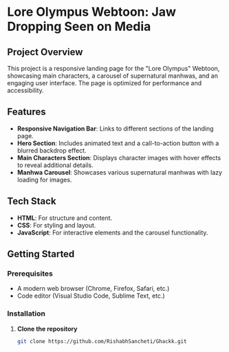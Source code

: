 # Lore Olympus Webtoon: Jaw Dropping Seen on Media

## Project Overview
This project is a responsive landing page for the "Lore Olympus" Webtoon, showcasing main characters, a carousel of supernatural manhwas, and an engaging user interface. The page is optimized for performance and accessibility.

## Features
- **Responsive Navigation Bar**: Links to different sections of the landing page.
- **Hero Section**: Includes animated text and a call-to-action button with a blurred backdrop effect.
- **Main Characters Section**: Displays character images with hover effects to reveal additional details.
- **Manhwa Carousel**: Showcases various supernatural manhwas with lazy loading for images.

## Tech Stack
- **HTML**: For structure and content.
- **CSS**: For styling and layout.
- **JavaScript**: For interactive elements and the carousel functionality.

## Getting Started

### Prerequisites
- A modern web browser (Chrome, Firefox, Safari, etc.)
- Code editor (Visual Studio Code, Sublime Text, etc.)

### Installation
1. **Clone the repository**
   ```bash
   git clone https://github.com/RishabhSancheti/Ghackk.git
